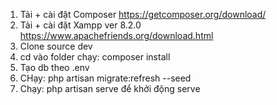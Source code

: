 1. Tải + cài đặt Composer
   https://getcomposer.org/download/
2. Tải + cài đặt Xampp ver 8.2.0
   https://www.apachefriends.org/download.html
3. Clone source dev
4. cd vào folder chạy: composer install
5. Tạo db theo .env
6. CHạy: php artisan migrate:refresh --seed
7. Chạy: php artisan serve để khởi động serve
